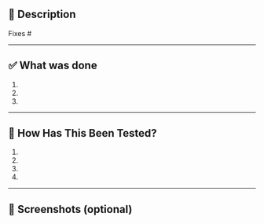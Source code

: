 ## 📌 Description

<!-- Provide a summary of the changes and link the related issue -->

Fixes #<!-- issue number -->

---

## ✅ What was done

1.
2.
3.

---

## 🧪 How Has This Been Tested?

1.
2.
3.
4.

---

## 📸 Screenshots (optional)

<!-- Add screenshots if applicable -->

